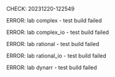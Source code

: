 CHECK: 20231220-122549
ERROR: lab complex - test build failed
ERROR: lab complex_io - test build failed
ERROR: lab rational - test build failed
ERROR: lab rational_io - test build failed
ERROR: lab dynarr - test build failed
